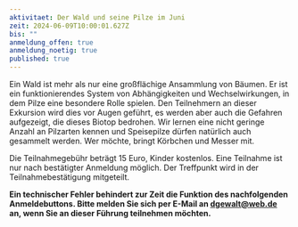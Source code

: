 ```yaml
---
aktivitaet: Der Wald und seine Pilze im Juni
zeit: 2024-06-09T10:00:01.627Z
bis: ""
anmeldung_offen: true
anmeldung_noetig: true
published: true
---
```

Ein Wald ist mehr als nur eine großflächige Ansammlung von Bäumen. Er ist ein funktionierendes System von Abhängigkeiten und Wechselwirkungen, in dem Pilze eine besondere Rolle spielen. Den Teilnehmern an dieser Exkursion wird dies vor Augen geführt, es werden aber auch die Gefahren aufgezeigt, die dieses Biotop bedrohen. Wir lernen eine nicht geringe Anzahl an Pilzarten kennen und Speisepilze dürfen natürlich auch gesammelt werden. Wer möchte, bringt Körbchen und Messer mit.

Die Teilnahmegebühr beträgt 15 Euro, Kinder kostenlos. Eine Teilnahme ist nur nach bestätigter Anmeldung möglich. Der Treffpunkt wird in der Teilnahmebestätigung mitgeteilt.

 **Ein technischer Fehler behindert zur Zeit die Funktion des nachfolgenden Anmeldebuttons. Bitte melden Sie sich per E-Mail an dgewalt@web.de an, wenn Sie an dieser Führung teilnehmen möchten.**
